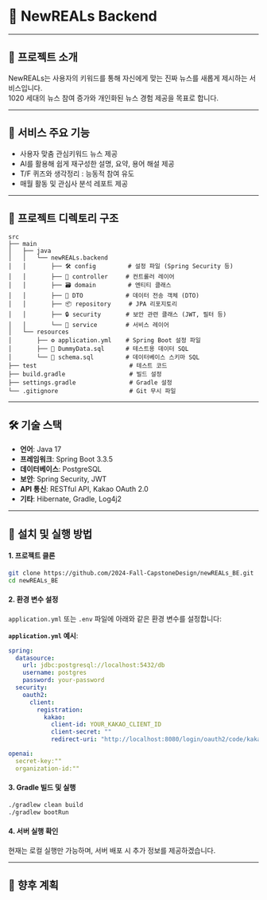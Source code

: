 # 📰 NewREALs Backend

---

## 📌 프로젝트 소개
NewREALs는 사용자의 키워드를 통해 자신에게 맞는 진짜 뉴스를 새롭게 제시하는 서비스입니다.  
1020 세대의 뉴스 참여 증가와 개인화된 뉴스 경험 제공을 목표로 합니다.


---


## 🌟 서비스 주요 기능
- 사용자 맞춤 관심키워드 뉴스 제공
- AI를 활용해 쉽게 재구성한 설명, 요약, 용어 해설 제공
- T/F 퀴즈와 생각정리 : 능동적 참여 유도
- 매월 활동 및 관심사 분석 레포트 제공


---


## 📂 프로젝트 디렉토리 구조

```plaintext
src
├── main
│   ├── java
│   │   └── newREALs.backend
│   │       ├── 🛠️ config         # 설정 파일 (Spring Security 등)
│   │       ├── 📂 controller     # 컨트롤러 레이어
│   │       ├── 🗃️ domain         # 엔티티 클래스
│   │       ├── 📑 DTO            # 데이터 전송 객체 (DTO)
│   │       ├── 📦 repository     # JPA 리포지토리
│   │       ├── 🔒 security       # 보안 관련 클래스 (JWT, 필터 등)
│   │       └── 🧩 service        # 서비스 레이어
│   └── resources
│       ├── ⚙️ application.yml    # Spring Boot 설정 파일
│       ├── 🧪 DummyData.sql      # 테스트용 데이터 SQL
│       └── 📜 schema.sql         # 데이터베이스 스키마 SQL
├── test                          # 테스트 코드
├── build.gradle                  # 빌드 설정
├── settings.gradle               # Gradle 설정
└── .gitignore                    # Git 무시 파일
```


---



## 🛠️ 기술 스택
- **언어**: Java 17
- **프레임워크**: Spring Boot 3.3.5
- **데이터베이스**: PostgreSQL
- **보안**: Spring Security, JWT
- **API 통신**: RESTful API, Kakao OAuth 2.0
- **기타**: Hibernate, Gradle, Log4j2


---



## 🚀 설치 및 실행 방법

#### 1. 프로젝트 클론
```bash
git clone https://github.com/2024-Fall-CapstoneDesign/newREALs_BE.git
cd newREALs_BE
```

#### 2. 환경 변수 설정
`application.yml` 또는 `.env` 파일에 아래와 같은 환경 변수를 설정합니다:

**`application.yml` 예시**:
```yaml
spring:
  datasource:
    url: jdbc:postgresql://localhost:5432/db
    username: postgres
    password: your-password
  security:
    oauth2:
      client:
        registration:
          kakao:
            client-id: YOUR_KAKAO_CLIENT_ID
            client-secret: ""
            redirect-uri: "http://localhost:8080/login/oauth2/code/kakao"

openai:
  secret-key:""
  organization-id:""
```
#### 3. Gradle 빌드 및 실행
```bash
./gradlew clean build
./gradlew bootRun
```

#### 4. 서버 실행 확인
현재는 로컬 실행만 가능하며, 서버 배포 시 추가 정보를 제공하겠습니다.


---



## 🔮 향후 계획
